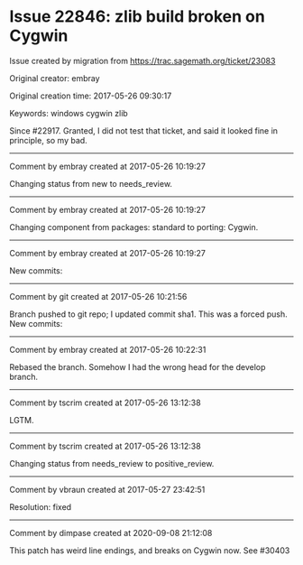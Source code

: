 # Issue 22846: zlib build broken on Cygwin

Issue created by migration from https://trac.sagemath.org/ticket/23083

Original creator: embray

Original creation time: 2017-05-26 09:30:17

Keywords: windows cygwin zlib

Since #22917.  Granted, I did not test that ticket, and said it looked fine in principle, so my bad.


---

Comment by embray created at 2017-05-26 10:19:27

Changing status from new to needs_review.


---

Comment by embray created at 2017-05-26 10:19:27

Changing component from packages: standard to porting: Cygwin.


---

Comment by embray created at 2017-05-26 10:19:27

New commits:


---

Comment by git created at 2017-05-26 10:21:56

Branch pushed to git repo; I updated commit sha1. This was a forced push. New commits:


---

Comment by embray created at 2017-05-26 10:22:31

Rebased the branch.  Somehow I had the wrong head for the develop branch.


---

Comment by tscrim created at 2017-05-26 13:12:38

LGTM.


---

Comment by tscrim created at 2017-05-26 13:12:38

Changing status from needs_review to positive_review.


---

Comment by vbraun created at 2017-05-27 23:42:51

Resolution: fixed


---

Comment by dimpase created at 2020-09-08 21:12:08

This patch has weird line endings, and breaks on Cygwin now. See #30403
